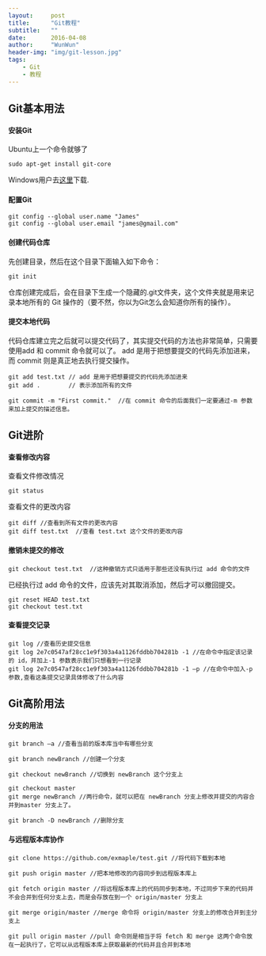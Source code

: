 ```yaml
---
layout:     post
title:      "Git教程"
subtitle:   ""
date:       2016-04-08
author:     "WunWun"
header-img: "img/git-lesson.jpg"
tags:
    - Git
    - 教程
---
```


## Git基本用法

#### 安装Git

Ubuntu上一个命令就够了

    sudo apt-get install git-core

Windows用户去[这里](http://msysgit.github.io/)下载.

#### 配置Git

    git config --global user.name "James"
    git config --global user.email "james@gmail.com"

#### 创建代码仓库

先创建目录，然后在这个目录下面输入如下命令：

    git init

仓库创建完成后，会在目录下生成一个隐藏的.git文件夹，这个文件夹就是用来记录本地所有的 Git 操作的（要不然，你以为Git怎么会知道你所有的操作）。

#### 提交本地代码

代码仓库建立完之后就可以提交代码了，其实提交代码的方法也非常简单，只需要使用add 和 commit 命令就可以了。 add 是用于把想要提交的代码先添加进来，而 commit 则是真正地去执行提交操作。

    git add test.txt // add 是用于把想要提交的代码先添加进来
    git add .        // 表示添加所有的文件 

    git commit -m "First commit."  //在 commit 命令的后面我们一定要通过-m 参数来加上提交的描述信息。

## Git进阶

#### 查看修改内容

查看文件修改情况

    git status

查看文件的更改内容

    git diff //查看到所有文件的更改内容
    git diff test.txt  //查看 test.txt 这个文件的更改内容

#### 撤销未提交的修改

    git checkout test.txt  //这种撤销方式只适用于那些还没有执行过 add 命令的文件

已经执行过 add 命令的文件，应该先对其取消添加，然后才可以撤回提交。

    git reset HEAD test.txt
    git checkout test.txt 

#### 查看提交记录

    git log //查看历史提交信息
    git log 2e7c0547af28cc1e9f303a4a1126fddbb704281b -1 //在命令中指定该记录的 id，并加上-1 参数表示我们只想看到一行记录
    git log 2e7c0547af28cc1e9f303a4a1126fddbb704281b -1 –p //在命令中加入-p参数,查看这条提交记录具体修改了什么内容

## Git高阶用法

#### 分支的用法

    git branch –a //查看当前的版本库当中有哪些分支 

    git branch newBranch //创建一个分支 

    git checkout newBranch //切换到 newBranch 这个分支上  

    git checkout master
    git merge newBranch //两行命令，就可以把在 newBranch 分支上修改并提交的内容合并到master 分支上了。 

    git branch -D newBranch //删除分支

#### 与远程版本库协作

    git clone https://github.com/exmaple/test.git //将代码下载到本地  

    git push origin master //把本地修改的内容同步到远程版本库上  

    git fetch origin master //将远程版本库上的代码同步到本地，不过同步下来的代码并不会合并到任何分支上去，而是会存放在到一个 origin/master 分支上 

    git merge origin/master //merge 命令将 origin/master 分支上的修改合并到主分支上 

    git pull origin master //pull 命令则是相当于将 fetch 和 merge 这两个命令放在一起执行了，它可以从远程版本库上获取最新的代码并且合并到本地









